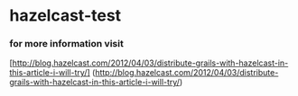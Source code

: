 # hazelcast-test
### for more information visit
[http://blog.hazelcast.com/2012/04/03/distribute-grails-with-hazelcast-in-this-article-i-will-try/] (http://blog.hazelcast.com/2012/04/03/distribute-grails-with-hazelcast-in-this-article-i-will-try/)
